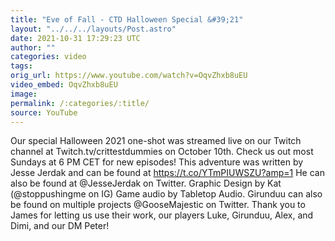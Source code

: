 ```yaml
---
title: "Eve of Fall - CTD Halloween Special &#39;21"
layout: "../../../layouts/Post.astro"
date: 2021-10-31 17:29:23 UTC
author: ""
categories: video
tags: 
orig_url: https://www.youtube.com/watch?v=OqvZhxb8uEU
video_embed: OqvZhxb8uEU
image:
permalink: /:categories/:title/
source: YouTube
---
```

Our special Halloween 2021 one-shot was streamed live on our Twitch channel at Twitch.tv/crittestdummies on October 10th. Check us out most Sundays at 6 PM CET for new episodes! This adventure was written by Jesse Jerdak and can be found at https://t.co/YTmPIUWSZU?amp=1 He can also be found at @JesseJerdak on Twitter. Graphic Design by Kat (@stoppushingme on IG) Game audio by Tabletop Audio. Girunduu can also be found on multiple projects @GooseMajestic on Twitter. Thank you to James for letting us use their work, our players Luke, Girunduu, Alex, and Dimi, and our DM Peter!
